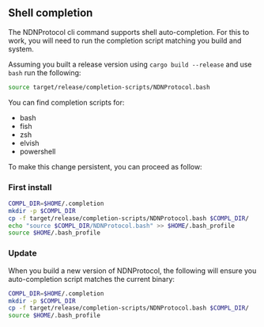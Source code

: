 
## Shell completion

The NDNProtocol cli command supports shell auto-completion. For this to work, you will need to run the completion script matching you build and system.

Assuming you built a release version using `cargo build --release` and use `bash` run the following:

```bash
source target/release/completion-scripts/NDNProtocol.bash
```

You can find completion scripts for:
- bash
- fish
- zsh
- elvish
- powershell

To make this change persistent, you can proceed as follow:

### First install

```bash
COMPL_DIR=$HOME/.completion
mkdir -p $COMPL_DIR
cp -f target/release/completion-scripts/NDNProtocol.bash $COMPL_DIR/
echo "source $COMPL_DIR/NDNProtocol.bash" >> $HOME/.bash_profile
source $HOME/.bash_profile
```

### Update

When you build a new version of NDNProtocol, the following will ensure you auto-completion script matches the current binary:

```bash
COMPL_DIR=$HOME/.completion
mkdir -p $COMPL_DIR
cp -f target/release/completion-scripts/NDNProtocol.bash $COMPL_DIR/
source $HOME/.bash_profile
```
